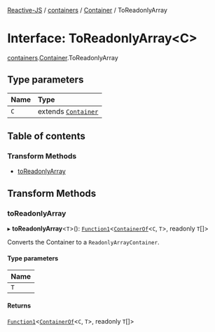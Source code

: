 [Reactive-JS](../README.md) / [containers](../modules/containers.md) / [Container](../modules/containers.Container.md) / ToReadonlyArray

# Interface: ToReadonlyArray<C\>

[containers](../modules/containers.md).[Container](../modules/containers.Container.md).ToReadonlyArray

## Type parameters

| Name | Type |
| :------ | :------ |
| `C` | extends [`Container`](containers.Container-1.md) |

## Table of contents

### Transform Methods

- [toReadonlyArray](containers.Container.ToReadonlyArray.md#toreadonlyarray)

## Transform Methods

### toReadonlyArray

▸ **toReadonlyArray**<`T`\>(): [`Function1`](../modules/functions.md#function1)<[`ContainerOf`](../modules/containers.md#containerof)<`C`, `T`\>, readonly `T`[]\>

Converts the Container to a `ReadonlyArrayContainer`.

#### Type parameters

| Name |
| :------ |
| `T` |

#### Returns

[`Function1`](../modules/functions.md#function1)<[`ContainerOf`](../modules/containers.md#containerof)<`C`, `T`\>, readonly `T`[]\>
